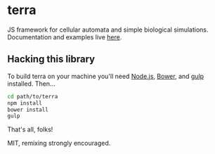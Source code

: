 terra
=====

JS framework for cellular automata and simple biological simulations. Documentation and examples live [here](http://rileyjshaw.com/terra/).

## Hacking this library
To build terra on your machine you'll need [Node.js](http://nodejs.org/), [Bower](http://bower.io/), and [gulp](http://gulpjs.com/) installed. Then...

```.bash
cd path/to/terra
npm install
bower install
gulp
```

That's all, folks!

MIT, remixing strongly encouraged.
